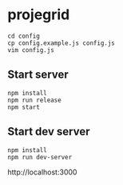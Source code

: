 # projegrid

```
cd config
cp config.example.js config.js
vim config.js
```

## Start server
```
npm install
npm run release
npm start
```

## Start dev server

```
npm install
npm run dev-server
```

http://localhost:3000
